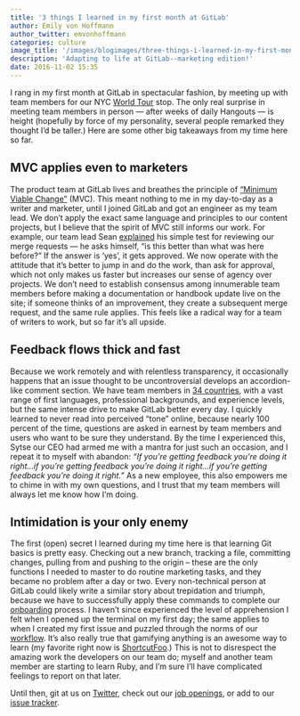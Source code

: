 ```yaml
---
title: '3 things I learned in my first month at GitLab'
author: Emily von Hoffmann
author_twitter: emvonhoffmann
categories: culture
image_title: '/images/blogimages/three-things-i-learned-in-my-first-month-at-gitlab.jpg'
description: 'Adapting to life at GitLab--marketing edition!'
date: 2016-11-02 15:35
---
```


I rang in my first month at GitLab in spectacular fashion, by meeting up with team members for our NYC [World Tour](/blog/2016/09/28/world-tour-amplify-your-code/) stop. The only real surprise in meeting team members in person — after weeks of daily Hangouts — is height (hopefully by force of my personality, several people remarked they thought I’d be taller.) Here are some other big takeaways from my time here so far. 

<!-- more -->

## MVC applies even to marketers

The product team at GitLab lives and breathes the principle of [“Minimum Viable Change”](/handbook/product/product-principles/#the-minimal-viable-change-mvc) (MVC). This meant nothing to me in my day-to-day as a writer and marketer, until I joined GitLab and got an engineer as my team lead. We don’t apply the exact same language and principles to our content projects, but I believe that the spirit of MVC still informs our work. For example, our team lead Sean [explained](/blog/2016/10/24/how-we-ship-so-quickly/) his simple test for reviewing our merge requests — he asks himself, “is this better than what was here before?” If the answer is ‘yes’, it gets approved. We now operate with the attitude that it’s better to jump in and do the work, than ask for approval, which not only makes us faster but increases our sense of agency over projects. We don’t need to establish consensus among innumerable team members before making a documentation or handbook update live on the site; if someone thinks of an improvement, they create a subsequent merge request, and the same rule applies. This feels like a radical way for a team of writers to work, but so far it’s all upside. 

## Feedback flows thick and fast

Because we work remotely and with relentless transparency, it occasionally happens that an issue thought to be uncontroversial develops an accordion-like comment section. We have team members in [34 countries](/company/team/), with a vast range of first languages, professional backgrounds, and experience levels, but the same intense drive to make GitLab better every day. I quickly learned to never read into perceived “tone” online, because nearly 100 percent of the time, questions are asked in earnest by team members and users who want to be sure they understand. By the time I experienced this, Sytse our CEO had armed me with a mantra for just such an occasion, and I repeat it to myself with abandon: *“If you’re getting feedback you’re doing it right...if you’re getting feedback you’re doing it right...if you’re getting feedback you’re doing it right.”* As a new employee, this also empowers me to chime in with my own questions, and I trust that my team members will always let me know how I’m doing.  

## Intimidation is your only enemy

The first (open) secret I learned during my time here is that learning Git basics is pretty easy. Checking out a new branch, tracking a file, committing changes, pulling from and pushing to the origin – these are the only functions I needed to master to do routine marketing tasks, and they became no problem after a day or two. Every non-technical person at GitLab could likely write a similar story about trepidation and triumph, because we have to successfully apply these commands to complete our [onboarding](/handbook/people-group/general-onboarding/) process. I haven’t since experienced the level of apprehension I felt when I opened up the terminal on my first day; the same applies to when I created my first issue and puzzled through the norms of our [workflow](https://docs.gitlab.com/ee/topics/gitlab_flow.html). It’s also really true that gamifying anything is an awesome way to learn (my favorite right now is [ShortcutFoo](https://www.shortcutfoo.com/app/dojos/git).) This is not to disrespect the amazing work the developers on our team do; myself and another team member are starting to learn Ruby, and I’m sure I’ll have complicated feelings to report on that later.

Until then, git at us on [Twitter](https://twitter.com/gitlab?ref_src=twsrc%5Egoogle%7Ctwcamp%5Eserp%7Ctwgr%5Eauthor), check out our [job openings](/jobs/), or add to our [issue tracker](https://gitlab.com/gitlab-org/gitlab-ce/issues).  
